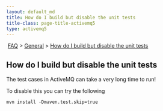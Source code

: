 ```yaml
---
layout: default_md
title: How do I build but disable the unit tests 
title-class: page-title-activemq5
type: activemq5
---
```


 [FAQ](faq) > [General](general) > [How do I build but disable the unit tests](how-do-i-build-but-disable-the-unit-tests)


How do I build but disable the unit tests
-----------------------------------------

The test cases in ActiveMQ can take a very long time to run!

To disable this you can try the following
```
mvn install -Dmaven.test.skip=true
```